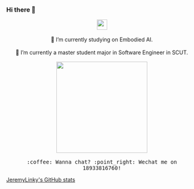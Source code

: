 ### Hi there 👋


<!-- - 👯 I’m looking to collaborate on ...
- 🤔 I’m looking for help with ... -->
<!-- - 💬 Ask me about ... -->
<!-- - 😄 Pronouns: ...
- ⚡ Fun fact: ... -->
<!-- - 🔭 I’m currently studying on Embodied AI.
- 🌱 I’m currently a master student major in Software Engineer in SCUT. -->
<p align="center">

  <img src="https://user-images.githubusercontent.com/5679180/79618120-0daffb80-80be-11ea-819e-d2b0fa904d07.gif" width="27px">
    <br><br>
    🔭 I’m currently studying on Embodied AI.
    <br><br>
    🌱 I’m currently a master student major in Software Engineer in SCUT.
    <samp>
    <br><br>
    <img src="https://i.imgur.com/kdKhgx6.gif" width="240px" align="center">
    <br><br>:coffee: Wanna chat? :point_right: Wechat me on 18933816760!
  </samp>
</p>

[JeremyLinky's GitHub stats](https://github-readme-stats.vercel.app/api?username=JeremyLinky&show_icons=true&theme=tokyonight)
